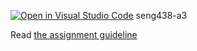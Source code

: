 [![Open in Visual Studio Code](https://classroom.github.com/assets/open-in-vscode-718a45dd9cf7e7f842a935f5ebbe5719a5e09af4491e668f4dbf3b35d5cca122.svg)](https://classroom.github.com/online_ide?assignment_repo_id=14119879&assignment_repo_type=AssignmentRepo)
seng438-a3

Read [the assignment guideline](seng438-a3.md) 
